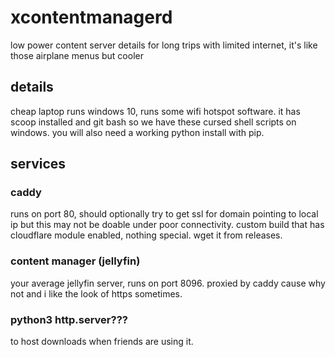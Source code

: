 # xcontentmanagerd
low power content server details for long trips with limited internet, it's like those airplane menus but cooler

## details
cheap laptop runs windows 10, runs some wifi hotspot software. it has scoop installed and git bash so we have these cursed shell scripts on windows. you will also need a working python install with pip.

## services
### caddy
runs on port 80, should optionally try to get ssl for domain pointing to local ip but this may not be doable under poor connectivity. custom build that has cloudflare module enabled, nothing special. wget it from releases. 

### content manager (jellyfin)
your average jellyfin server, runs on port 8096. proxied by caddy cause why not and i like the look of https sometimes.

### python3 http.server???
to host downloads when friends are using it.